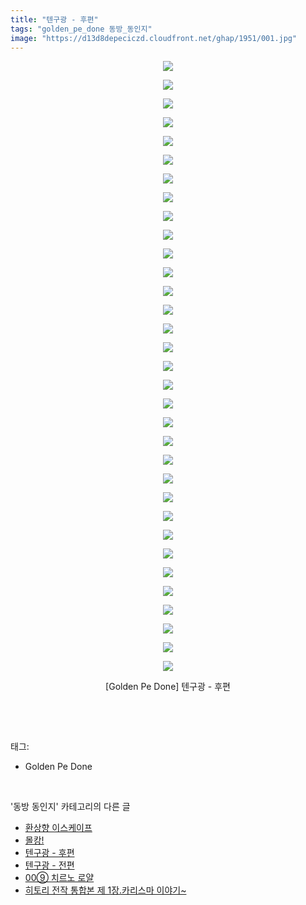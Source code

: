 ```yaml
---
title: "텐구광 - 후편"
tags: "golden_pe_done 동방_동인지"
image: "https://d13d8depeciczd.cloudfront.net/ghap/1951/001.jpg"
---
```

<div class="article">
<p style="text-align: center; clear: none; float: none;"><img src="{{ site.imgserver12 }}/ghap/1951/001.jpg"/></p>
<p style="text-align: center; clear: none; float: none;"><img src="{{ site.imgserver12 }}/ghap/1951/002.jpg"/></p>
<p style="text-align: center; clear: none; float: none;"><img src="{{ site.imgserver12 }}/ghap/1951/003.jpg"/></p>
<p style="text-align: center; clear: none; float: none;"><img src="{{ site.imgserver12 }}/ghap/1951/004.jpg"/></p>
<p style="text-align: center; clear: none; float: none;"><img src="{{ site.imgserver12 }}/ghap/1951/005.jpg"/></p>
<p style="text-align: center; clear: none; float: none;"><img src="{{ site.imgserver12 }}/ghap/1951/006.jpg"/></p>
<p style="text-align: center; clear: none; float: none;"><img src="{{ site.imgserver12 }}/ghap/1951/007.jpg"/></p>
<p style="text-align: center; clear: none; float: none;"><img src="{{ site.imgserver12 }}/ghap/1951/008.jpg"/></p>
<p style="text-align: center; clear: none; float: none;"><img src="{{ site.imgserver12 }}/ghap/1951/009.jpg"/></p>
<p style="text-align: center; clear: none; float: none;"><img src="{{ site.imgserver12 }}/ghap/1951/010.jpg"/></p>
<p style="text-align: center; clear: none; float: none;"><img src="{{ site.imgserver12 }}/ghap/1951/011.jpg"/></p>
<p style="text-align: center; clear: none; float: none;"><img src="{{ site.imgserver12 }}/ghap/1951/012.jpg"/></p>
<p style="text-align: center; clear: none; float: none;"><img src="{{ site.imgserver12 }}/ghap/1951/013.jpg"/></p>
<p style="text-align: center; clear: none; float: none;"><img src="{{ site.imgserver12 }}/ghap/1951/014.jpg"/></p>
<p style="text-align: center; clear: none; float: none;"><img src="{{ site.imgserver12 }}/ghap/1951/015.jpg"/></p>
<p style="text-align: center; clear: none; float: none;"><img src="{{ site.imgserver12 }}/ghap/1951/016.jpg"/></p>
<p style="text-align: center; clear: none; float: none;"><img src="{{ site.imgserver12 }}/ghap/1951/017.jpg"/></p>
<p style="text-align: center; clear: none; float: none;"><img src="{{ site.imgserver12 }}/ghap/1951/018.jpg"/></p>
<p style="text-align: center; clear: none; float: none;"><img src="{{ site.imgserver12 }}/ghap/1951/019.jpg"/></p>
<p style="text-align: center; clear: none; float: none;"><img src="{{ site.imgserver12 }}/ghap/1951/020.jpg"/></p>
<p style="text-align: center; clear: none; float: none;"><img src="{{ site.imgserver12 }}/ghap/1951/021.jpg"/></p>
<p style="text-align: center; clear: none; float: none;"><img src="{{ site.imgserver12 }}/ghap/1951/022.jpg"/></p>
<p style="text-align: center; clear: none; float: none;"><img src="{{ site.imgserver12 }}/ghap/1951/023.jpg"/></p>
<p style="text-align: center; clear: none; float: none;"><img src="{{ site.imgserver12 }}/ghap/1951/024.jpg"/></p>
<p style="text-align: center; clear: none; float: none;"><img src="{{ site.imgserver12 }}/ghap/1951/025.jpg"/></p>
<p style="text-align: center; clear: none; float: none;"><img src="{{ site.imgserver12 }}/ghap/1951/026.jpg"/></p>
<p style="text-align: center; clear: none; float: none;"><img src="{{ site.imgserver12 }}/ghap/1951/027.jpg"/></p>
<p style="text-align: center; clear: none; float: none;"><img src="{{ site.imgserver12 }}/ghap/1951/028.jpg"/></p>
<p style="text-align: center; clear: none; float: none;"><img src="{{ site.imgserver12 }}/ghap/1951/029.jpg"/></p>
<p style="text-align: center; clear: none; float: none;"><img src="{{ site.imgserver12 }}/ghap/1951/030.jpg"/></p>
<p style="text-align: center; clear: none; float: none;"><img src="{{ site.imgserver12 }}/ghap/1951/031.jpg"/></p>
<p style="text-align: center; clear: none; float: none;"><img src="{{ site.imgserver12 }}/ghap/1951/032.jpg"/></p>
<p style="text-align: center; clear: none; float: none;"><img src="{{ site.imgserver12 }}/ghap/1951/033.jpg"/></p>
<p style="text-align: center; clear: none; float: none;">[Golden Pe Done] 텐구광 - 후편</p>
<p><br/></p>
</div><br/>
<div class="tagTrail">
<p>태그: </p>
<ul>
<li>Golden Pe Done</li>
</ul>
</div><br/>
<div class="another">
<p>'동방 동인지' 카테고리의 다른 글</p>
<ul>
<li><a href="/ghap_1953">환상향 이스케이프</a></li>
<li><a href="/ghap_1952">몰캉!</a></li>
<li><a href="/ghap_1951">텐구광 - 후편</a></li>
<li><a href="/ghap_1950">텐구광 - 전편</a></li>
<li><a href="/ghap_1948">00⑨ 치르노 로얄</a></li>
<li><a href="/ghap_1947">히토리 전작 통합본 제 1장.카리스마 이야기~</a></li>
</ul>
</div><br/>
<div class="cb_module cb_fluid">
<div class="cb_wrt cb_profile">
</div><!-- commentList close -->
</div><br/>
